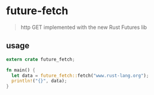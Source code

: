 # future-fetch
> http GET implemented with the new Rust Futures lib

## usage

```rust
extern crate future_fetch;

fn main() {
  let data = future_fetch::fetch("www.rust-lang.org");
  println!("{}", data);
}
```
